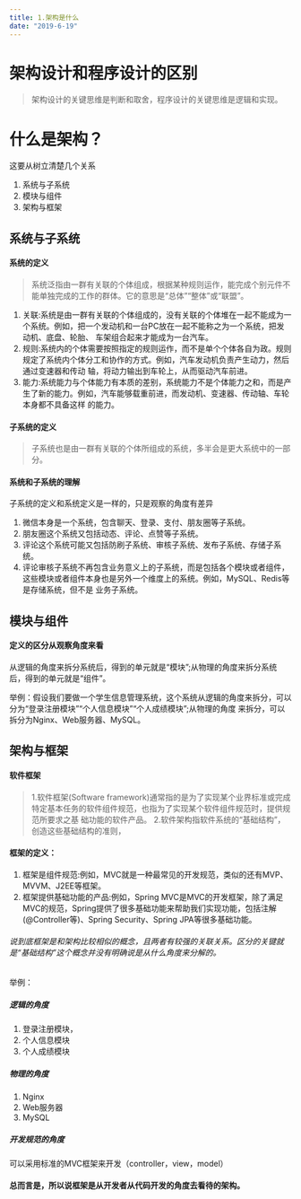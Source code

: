 ```yaml
---
title: 1.架构是什么
date: "2019-6-19"
---
```


# 架构设计和程序设计的区别
>架构设计的关键思维是判断和取舍，程序设计的关键思维是逻辑和实现。

# 什么是架构？
这要从树立清楚几个关系
1. 系统与子系统
2. 模块与组件
3. 架构与框架


## 系统与子系统

#### 系统的定义
>系统泛指由一群有关联的个体组成，根据某种规则运作，能完成个别元件不能单独完成的工作的群体。它的意思是“总体”“整体”或“联盟”。

1. 关联:系统是由一群有关联的个体组成的，没有关联的个体堆在一起不能成为一个系统。例如，把一个发动机和一台PC放在一起不能称之为一个系统，把发动机、底盘、轮胎、 车架组合起来才能成为一台汽车。
2. 规则:系统内的个体需要按照指定的规则运作，而不是单个个体各自为政。规则规定了系统内个体分工和协作的方式。例如，汽车发动机负责产生动力，然后通过变速器和传动 轴，将动力输出到车轮上，从而驱动汽车前进。
3. 能力:系统能力与个体能力有本质的差别，系统能力不是个体能力之和，而是产生了新的能力。例如，汽车能够载重前进，而发动机、变速器、传动轴、车轮本身都不具备这样 的能力。

#### 子系统的定义
>子系统也是由一群有关联的个体所组成的系统，多半会是更大系统中的一部分。

#### 系统和子系统的理解
子系统的定义和系统定义是一样的，只是观察的角度有差异
1. 微信本身是一个系统，包含聊天、登录、支付、朋友圈等子系统。
2. 朋友圈这个系统又包括动态、评论、点赞等子系统。
3. 评论这个系统可能又包括防刷子系统、审核子系统、发布子系统、存储子系统。
4. 评论审核子系统不再包含业务意义上的子系统，而是包括各个模块或者组件，这些模块或者组件本身也是另外一个维度上的系统。例如，MySQL、Redis等是存储系统，但不是 业务子系统。

## 模块与组件

#### 定义的区分从观察角度来看
从逻辑的角度来拆分系统后，得到的单元就是“模块”;从物理的角度来拆分系统后，得到的单元就是“组件”。

举例：假设我们要做一个学生信息管理系统，这个系统从逻辑的角度来拆分，可以分为“登录注册模块”“个人信息模块”“个人成绩模块”;从物理的角度 来拆分，可以拆分为Nginx、Web服务器、MySQL。


## 架构与框架

#### 软件框架
>1.软件框架(Software framework)通常指的是为了实现某个业界标准或完成特定基本任务的软件组件规范，也指为了实现某个软件组件规范时，提供规范所要求之基 础功能的软件产品。
>2.软件架构指软件系统的“基础结构”，创造这些基础结构的准则，

#### 框架的定义：
1. 框架是组件规范:例如，MVC就是一种最常见的开发规范，类似的还有MVP、MVVM、J2EE等框架。
2. 框架提供基础功能的产品:例如，Spring MVC是MVC的开发框架，除了满足MVC的规范，Spring提供了很多基础功能来帮助我们实现功能，包括注解 (@Controller等)、Spring Security、Spring JPA等很多基础功能。

###### 说到底框架是和架构比较相似的概念，且两者有较强的关联关系。区分的关键就是“基础结构”这个概念并没有明确说是从什么角度来分解的。


举例：

##### 逻辑的角度
1. 登录注册模块，
2. 个人信息模块
3. 个人成绩模块

##### 物理的角度 
1. Nginx
2. Web服务器
3. MySQL

##### 开发规范的角度
可以采用标准的MVC框架来开发（controller，view，model）

#### 总而言是，所以说框架是从开发者从代码开发的角度去看待的架构。